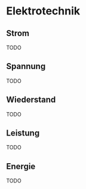 # Elektrotechnik

## Strom
TODO
## Spannung
TODO
## Wiederstand
TODO
## Leistung
TODO
## Energie
TODO